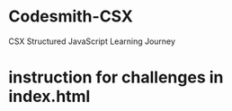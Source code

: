 # Codesmith-CSX

CSX Structured JavaScript Learning Journey

# instruction for challenges in index.html

